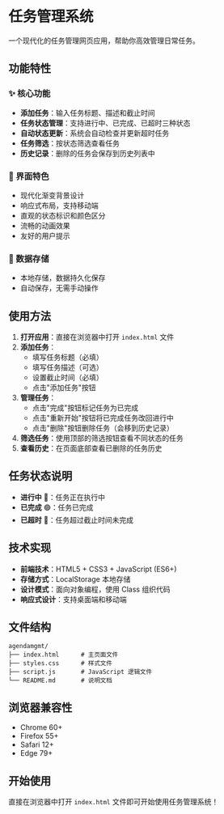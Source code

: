 # 任务管理系统

一个现代化的任务管理网页应用，帮助你高效管理日常任务。

## 功能特性

### ✨ 核心功能
- **添加任务**：输入任务标题、描述和截止时间
- **任务状态管理**：支持进行中、已完成、已超时三种状态
- **自动状态更新**：系统会自动检查并更新超时任务
- **任务筛选**：按状态筛选查看任务
- **历史记录**：删除的任务会保存到历史列表中

### 🎨 界面特色
- 现代化渐变背景设计
- 响应式布局，支持移动端
- 直观的状态标识和颜色区分
- 流畅的动画效果
- 友好的用户提示

### 💾 数据存储
- 本地存储，数据持久化保存
- 自动保存，无需手动操作

## 使用方法

1. **打开应用**：直接在浏览器中打开 `index.html` 文件
2. **添加任务**：
   - 填写任务标题（必填）
   - 填写任务描述（可选）
   - 设置截止时间（必填）
   - 点击"添加任务"按钮
3. **管理任务**：
   - 点击"完成"按钮标记任务为已完成
   - 点击"重新开始"按钮将已完成任务改回进行中
   - 点击"删除"按钮删除任务（会移到历史记录）
4. **筛选任务**：使用顶部的筛选按钮查看不同状态的任务
5. **查看历史**：在页面底部查看已删除的任务历史

## 任务状态说明

- **进行中** 🔵：任务正在执行中
- **已完成** 🟢：任务已完成
- **已超时** 🔴：任务超过截止时间未完成

## 技术实现

- **前端技术**：HTML5 + CSS3 + JavaScript (ES6+)
- **存储方式**：LocalStorage 本地存储
- **设计模式**：面向对象编程，使用 Class 组织代码
- **响应式设计**：支持桌面端和移动端

## 文件结构

```
agendamgmt/
├── index.html      # 主页面文件
├── styles.css      # 样式文件
├── script.js       # JavaScript 逻辑文件
└── README.md       # 说明文档
```

## 浏览器兼容性

- Chrome 60+
- Firefox 55+
- Safari 12+
- Edge 79+

## 开始使用

直接在浏览器中打开 `index.html` 文件即可开始使用任务管理系统！
